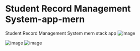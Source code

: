 # Student Record Management System-app-mern
Student Record Management System mern stack app
![image](https://github.com/AhsanArha/Student-Record-Management-System/assets/141950111/9372e05a-7b1d-458f-81cc-395439068f1a)
 
![image](https://github.com/AhsanArha/Student-Record-Management-System/assets/141950111/83fc1891-5f91-4699-a32f-b8dce7a77700)
![image](https://github.com/AhsanArha/Student-Record-Management-System/assets/141950111/3686b2ad-2afc-46b7-b820-208a5fcd5e44)

